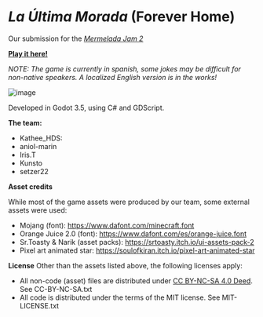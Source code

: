 # *La Última Morada* (Forever Home)

Our submission for the [*Mermelada Jam 2*](https://itch.io/jam/mermelada-jam-2)

[**Play it here!**](https://itch.io/embed-upload/9912733?color=437d66)

*NOTE: The game is currently in spanish, some jokes may be difficult for non-native speakers. A localized English version is in the works!*

![image](https://github.com/setzer22/mermelada-jam-2/assets/7241990/812f8d1d-fda7-45df-ad87-af96ee2cbe29)

Developed in Godot 3.5, using C# and GDScript.

**The team:**
- Kathee_HDS: 
- aniol-marin
- Iris.T
- Kunsto
- setzer22

**Asset credits**

While most of the game assets were produced by our team, some external assets were used:

- Mojang (font): https://www.dafont.com/minecraft.font
- Orange Juice 2.0 (font): https://www.dafont.com/es/orange-juice.font
- Sr.Toasty & Narik (asset packs): https://srtoasty.itch.io/ui-assets-pack-2
- Pixel art animated star: https://soulofkiran.itch.io/pixel-art-animated-star

**License**
Other than the assets listed above, the following licenses apply:

- All non-code (asset) files are distributed under [CC BY-NC-SA 4.0 Deed](https://creativecommons.org/licenses/by-nc-sa/4.0/). See CC-BY-NC-SA.txt
- All code is distributed under the terms of the MIT license. See MIT-LICENSE.txt
